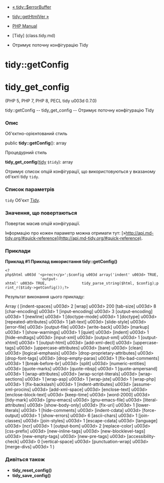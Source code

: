 - [« tidy::$errorBuffer](tidy.props.errorbuffer.md)
- [tidy::getHtmlVer »](tidy.gethtmlver.md)

- [PHP Manual](index.md)
- [Tidy] (class.tidy.md)
- Отримує поточну конфігурацію Tidy

# tidy::getConfig

# tidy_get_config

(PHP 5, PHP 7, PHP 8, PECL tidy u003d 0.7.0)

tidy::getConfig -- tidy_get_config -- Отримує поточну конфігурацію Tidy

### Опис

Об'єктно-орієнтований стиль

public **tidy::getConfig**(): array

Процедурний стиль

**tidy_get_config**([tidy](class.tidy.md) `$tidy`): array

Отримує список опцій конфігурації, що використовуються у вказаному об'єкті tidy
`tidy`.

### Список параметрів

`tidy`
Об'єкт [Tidy](class.tidy.md).

### Значення, що повертаються

Повертає масив опцій конфігурації.

Інформацію про кожен параметр можна отримати тут:
[»http://api.md-tidy.org/#quick-reference](http://api.md-tidy.org/#quick-reference).

### Приклади

**Приклад #1 Приклад використання **tidy::getConfig()****

`<?php$html u003d '<p>тест</p>';$config u003d array('indent' u003d> TRUE,                'output-xhtml' u003d> TRUE,                tidy_parse_string($html, $config);print_r($tidy->getConfig());?> `

Результат виконання цього прикладу:

Array
(
[indent-spaces] u003d> 2
[wrap] u003d> 200
[tab-size] u003d> 8
[char-encoding] u003d> 1
[input-encoding] u003d> 3
[output-encoding] u003d> 1
[newline] u003d> 1
[doctype-mode] u003d> 1
[doctype] u003d>
[repeated-attributes] u003d> 1
[alt-text] u003d>
[slide-style] u003d>
[error-file] u003d>
[output-file] u003d>
[write-back] u003d>
[markup] u003d> 1
[show-warnings] u003d> 1
[quiet] u003d>
[indent] u003d> 1
[hide-endtags] u003d>
[input-xml] u003d>
[output-xml] u003d> 1
[output-xhtml] u003d> 1
[output-html] u003d>
[add-xml-decl] u003d>
[uppercase-tags] u003d>
[uppercase-attributes] u003d>
[bare] u003d>
[clean] u003d>
[logical-emphasis] u003d>
[drop-proprietary-attributes] u003d>
[drop-font-tags] u003d>
[drop-empty-paras] u003d> 1
[fix-bad-comments] u003d> 1
[break-before-br] u003d>
[split] u003d>
[numeric-entities] u003d>
[quote-marks] u003d>
[quote-nbsp] u003d> 1
[quote-ampersand] u003d> 1
[wrap-attributes] u003d>
[wrap-script-literals] u003d>
[wrap-sections] u003d> 1
[wrap-asp] u003d> 1
[wrap-jste] u003d> 1
[wrap-php] u003d> 1
[fix-backslash] u003d> 1
[indent-attributes] u003d>
[assume-xml-procins] u003d>
[add-xml-space] u003d>
[enclose-text] u003d>
[enclose-block-text] u003d>
[keep-time] u003d>
[word-2000] u003d>
[tidy-mark] u003d>
[gnu-emacs] u003d>
[gnu-emacs-file] u003d>
[literal-attributes] u003d>
[show-body-only] u003d>
[fix-uri] u003d> 1
[lower-literals] u003d> 1
[hide-comments] u003d>
[indent-cdata] u003d>
[force-output] u003d> 1
[show-errors] u003d> 6
[ascii-chars] u003d> 1
[join-classes] u003d>
[join-styles] u003d> 1
[escape-cdata] u003d>
[language] u003d>
[ncr] u003d> 1
[output-bom] u003d> 2
[replace-color] u003d>
[css-prefix] u003d>
[new-inline-tags] u003d>
[new-blocklevel-tags] u003d>
[new-empty-tags] u003d>
[new-pre-tags] u003d>
[accessibility-check] u003d> 0
[vertical-space] u003d>
[punctuation-wrap] u003d>
[merge-divs] u003d> 1
)

### Дивіться також

- **tidy_reset_config()**
- **tidy_save_config()**
